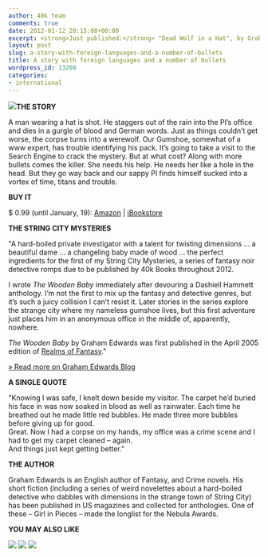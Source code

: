 ```yaml
---
author: 40k team
comments: true
date: 2012-01-12 20:15:08+00:00
excerpt: <strong>Just published:</strong> "Dead Wolf in a Hat", by Graham Edwards
layout: post
slug: a-story-with-foreign-languages-and-a-number-of-bullets
title: A story with foreign languages and a number of bullets
wordpress_id: 13208
categories:
- international
---
```


**[![](http://www.40kbooks.com/wp-content/uploads/cover_sito2.jpg)](http://www.40kbooks.com/wp-content/uploads/cover_sito2.jpg)THE STORY**

A man wearing a hat is shot. He staggers out of the rain into the PI’s office and dies in a gurgle of blood and German words. Just as things couldn’t get worse, the corpse turns into a werewolf. Our Gumshoe, somewhat of a www expert, has trouble identifying his pack. It’s going to take a visit to the Search Engine to crack the mystery. But at what cost? Along with more bullets comes the killer. She needs his help. He needs her like a hole in the head. But they go way back and our sappy PI finds himself sucked into a vortex of time, titans and trouble.

**BUY IT**

$ 0.99 (until January, 19): [Amazon](http://www.amazon.com/dp/B006WOOF22) | [iBookstore](http://itunes.apple.com/us/book/dead-wolf-in-a-hat/id494709196?mt=11)

**THE STRING CITY MYSTERIES**

"A hard-boiled private investigator with a talent for twisting dimensions … a beautiful dame … a changeling baby made of wood … the perfect ingredients for the first of my String City Mysteries, a series of fantasy noir detective romps due to be published by 40k Books throughout 2012.

I wrote _The Wooden Baby_ immediately after devouring a Dashiell Hammett anthology. I’m not the first to mix up the fantasy and detective genres, but it’s such a juicy collision I can’t resist it. Later stories in the series explore the strange city where my nameless gumshoe lives, but this first adventure just places him in an anonymous office in the middle of, apparently, nowhere.

_The Wooden Baby_ by Graham Edwards was first published in the April 2005 edition of [Realms of Fantasy](http://www.rofmag.com/)."

[» Read more on Graham Edwards Blog](http://grahamedwardsonline.wordpress.com/string-city-mysteries/the-wooden-baby/)

**A SINGLE QUOTE**

"Knowing I was safe, I knelt down beside my visitor. The carpet he’d buried his face in was now soaked in blood as well as rainwater. Each time he breathed out he made little red bubbles. He made three more bubbles before giving up for good.  
Great. Now I had a corpse on my hands, my office was a crime scene and I had to get my carpet cleaned – again.  
And things just kept getting better."

**THE AUTHOR**

Graham Edwards is an English author of Fantasy, and Crime novels. His short fiction (including a series of weird novelettes about a hard-boiled detective who dabbles with dimensions in the strange town of String City) has been published in US magazines and collected for anthologies. One of these – Girl in Pieces – made the longlist for the Nebula Awards.

**YOU MAY ALSO LIKE**

[![](http://www.40kbooks.com/wp-content/uploads/edwards-wooden2_GB_ok3.jpg)](http://www.40kbooks.com/?page_id=133&category=13&product_id=84)
[![](http://www.40kbooks.com/wp-content/uploads/cory_sito.jpg)](http://www.40kbooks.com/?page_id=133&category=13&product_id=80)
[![](http://www.40kbooks.com/wp-content/uploads/astral-hughes_Eng_t1.jpg)](http://www.40kbooks.com/?page_id=133&category=13&product_id=18)
